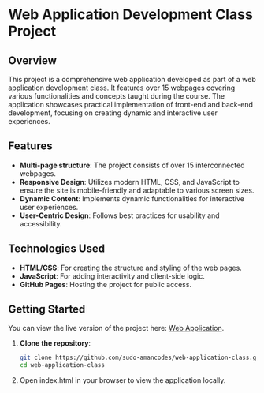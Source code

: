 # Web Application Development Class Project

## Overview
This project is a comprehensive web application developed as part of a web application development class. It features over 15 webpages covering various functionalities and concepts taught during the course. The application showcases practical implementation of front-end and back-end development, focusing on creating dynamic and interactive user experiences.

## Features
- **Multi-page structure**: The project consists of over 15 interconnected webpages.
- **Responsive Design**: Utilizes modern HTML, CSS, and JavaScript to ensure the site is mobile-friendly and adaptable to various screen sizes.
- **Dynamic Content**: Implements dynamic functionalities for interactive user experiences.
- **User-Centric Design**: Follows best practices for usability and accessibility.

## Technologies Used
- **HTML/CSS**: For creating the structure and styling of the web pages.
- **JavaScript**: For adding interactivity and client-side logic.
- **GitHub Pages**: Hosting the project for public access.

## Getting Started
You can view the live version of the project here: [Web Application](https://sudo-amancodes.github.io/).

1. **Clone the repository**:
   ```bash
   git clone https://github.com/sudo-amancodes/web-application-class.git
   cd web-application-class
   ```
2. Open index.html in your browser to view the application locally.
